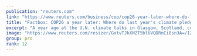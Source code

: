 ```yaml
---
publication: "reuters.com"
link: "https://www.reuters.com/business/cop/cop26-year-later-where-do-last-years-climate-pledges-stand-2022-11-01/"
title: "Factbox: COP26 a year later: Where do last year's climate pledges stand?"
excerpt: "A year ago at the U.N. climate talks in Glasgow, Scotland, countries, banks and business leaders announced a slew of climate plans and pledges. Here is an update on how some of the biggest promises ha"
image: "https://www.reuters.com/resizer/GxtvTJkXNZT5blUVQDRnCi8sn3A=/1200x628/smart/filters:quality(80)/cloudfront-us-east-2.images.arcpublishing.com/reuters/NK2SBUSXTNML7PUMFGIPU7PWN4.jpg"
group: pro
rank: 12
---
```

